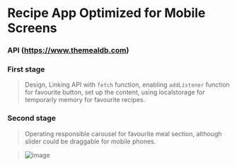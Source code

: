 # Recipe App Optimized for Mobile Screens
### API (https://www.themealdb.com)
### First stage
> Design, Linking API with `fetch` function, enabling `addListener` function for favourite button, set up the content, using localstorage for temporarly memory for favourite recipes.
### Second stage
> Operating  responsible carousel for favourite meal section, although slider could be draggable for mobile phones.

> ![image](https://github.com/gidra-web/Js-mini-projects-2/assets/73564920/82a45a21-d8be-45d0-9db6-2f4b87b4c2f0)
